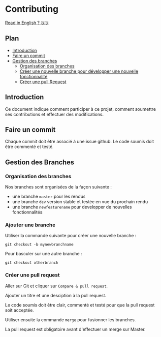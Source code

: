 # Contributing

[Read in English ? 🇬🇧](https://github.com/PNS-PS7and8/ps7-20-21-al-ihm2/blob/master/CONTRIBUTING.md)

## Plan
* [Introduction](#Introduction)
* [Faire un commit](#Faire-un-commit)
* [Gestion des branches](#Gestion-des-Branches)
  * [Organisation des branches](#Organisation-des-branches)
  * [Créer une nouvelle branche pour développer une nouvelle fonctionnalité](#Ajouter-une-branche)
  * [Créer une pull Request](#Créer-une-pull-request)

## Introduction
Ce document indique comment participer à ce projet, comment soumettre ses contributions et effectuer des modifications.

## Faire un commit
Chaque commit doit être associé à une issue github. Le code soumis doit être commenté et testé.


## Gestion des Branches
  ### Organisation des branches
  Nos branches sont organisées de la façon suivante : 
  * une branche `master` pour les rendus
  * une branche `dev` version stable et testée en vue du prochain rendu
  * une branche `newfeaturename` pour developper de nouvelles fonctionnalités
  
  ### Ajouter une branche
  Utiliser la commande suivante pour créer une nouvelle branche : 
  
  ```
  git checkout -b mynewbranchname
  ```
  
  Pour basculer sur une autre branche : 
  
  ```
  git checkout otherbranch
  ```
 
  
  ### Créer une pull request
  Aller sur Git et cliquer sur `Compare & pull request`.
  
  Ajouter un titre et une desciption à la pull request.
  
  Le code soumis doit être clair, commenté et testé pour que la pull request soit acceptée.
  
  Utiliser ensuite la commande `merge` pour fusionner les branches.

  La pull request est obligatoire avant d'effectuer un merge sur Master.
